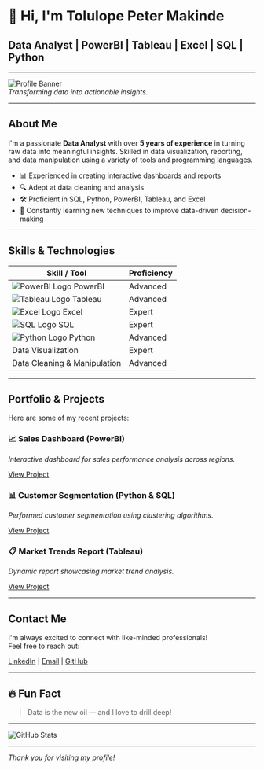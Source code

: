 # 👋 Hi, I'm Tolulope Peter Makinde

## Data Analyst | PowerBI | Tableau | Excel | SQL | Python

---

![Profile Banner](https://media.licdn.com/dms/image/v2/D4E16AQG6T4YQKkOvWA/profile-displaybackgroundimage-shrink_350_1400/B4EZcYr27lHsAc-/0/1748465841509?e=1753920000&v=beta&t=jhL8OlY5cL_D-H9J7bij2TRgwyYMdk6wZH3oUZZmZs0)   
*Transforming data into actionable insights.*

---

## About Me

I'm a passionate **Data Analyst** with over **5 years of experience** in turning raw data into meaningful insights. Skilled in data visualization, reporting, and data manipulation using a variety of tools and programming languages.

- 📊 Experienced in creating interactive dashboards and reports  
- 🔍 Adept at data cleaning and analysis  
- 🛠️ Proficient in SQL, Python, PowerBI, Tableau, and Excel  
- 🚀 Constantly learning new techniques to improve data-driven decision-making

---

## Skills & Technologies

| Skill / Tool | Proficiency |  
|----------------|--------------|  
| ![PowerBI Logo](https://img.icons8.com/color/48/000000/power-bi.png) PowerBI | Advanced |  
| ![Tableau Logo](https://img.icons8.com/ios/50/000000/tableau.png) Tableau | Advanced |  
| ![Excel Logo](https://img.icons8.com/ios/50/000000/ms-excel.png) Excel | Expert |  
| ![SQL Logo](https://img.icons8.com/ios/50/000000/sql.png) SQL | Expert |  
| ![Python Logo](https://img.icons8.com/ios/50/000000/python.png) Python | Advanced |  
| Data Visualization | Expert |  
| Data Cleaning & Manipulation | Advanced |  

---

## Portfolio & Projects

Here are some of my recent projects:

### 📈 Sales Dashboard (PowerBI)
*Interactive dashboard for sales performance analysis across regions.*

[View Project](https://github.com/yourusername/sales-dashboard)

### 📊 Customer Segmentation (Python & SQL)
*Performed customer segmentation using clustering algorithms.*

[View Project](https://github.com/yourusername/customer-segmentation)

### 📋 Market Trends Report (Tableau)
*Dynamic report showcasing market trend analysis.*

[View Project](https://github.com/yourusername/market-trends)

---

## Contact Me

I'm always excited to connect with like-minded professionals!  
Feel free to reach out:

[LinkedIn](https://linkedin.com/in/yourname) | [Email](mailto:your.email@example.com) | [GitHub](https://github.com/yourusername)

---

## 🔥 Fun Fact

> Data is the new oil — and I love to drill deep!  

---

![GitHub Stats](https://github-readme-stats.vercel.app/api?username=yourusername&show_icons=true&hide_title=true&count_private=true&include_all_commits=true&theme=radical)

---

*Thank you for visiting my profile!*
